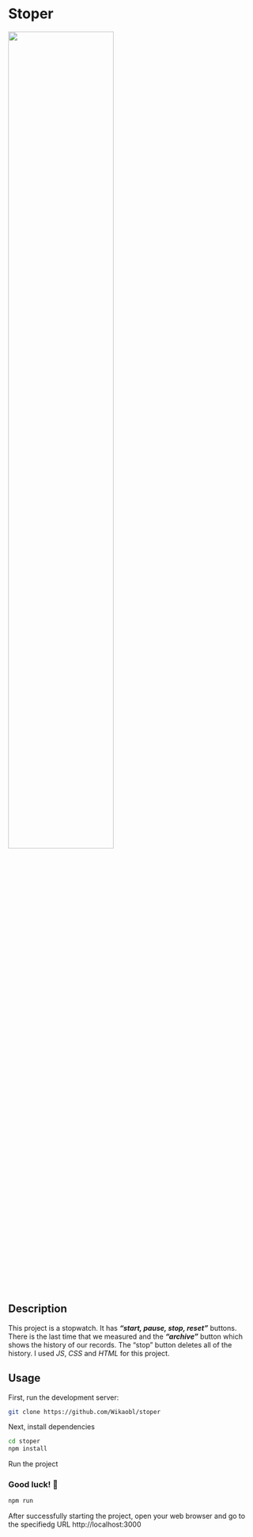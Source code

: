 # Stoper

<img src="https://github.com/Wikaobl/stoper/assets/107032701/5cb1d774-2820-4565-822c-d9c838c17bf4" width="65%">

## Description

This project is a stopwatch. It has **_“start, pause, stop, reset”_** buttons. There is the last time that we measured and the **_“archive”_** button which shows the history of our records. The “stop” button deletes all of the history.
I used _JS_, _CSS_ and _HTML_ for this project.

## Usage 

First, run the development server:

```bash
git clone https://github.com/Wikaobl/stoper
```

Next, install dependencies

```bash
cd stoper
npm install
```

Run the project

### Good luck! 🐸


```bash
npm run
```

After successfully starting the project, open your web browser and go to the specifiedg URL http://localhost:3000
